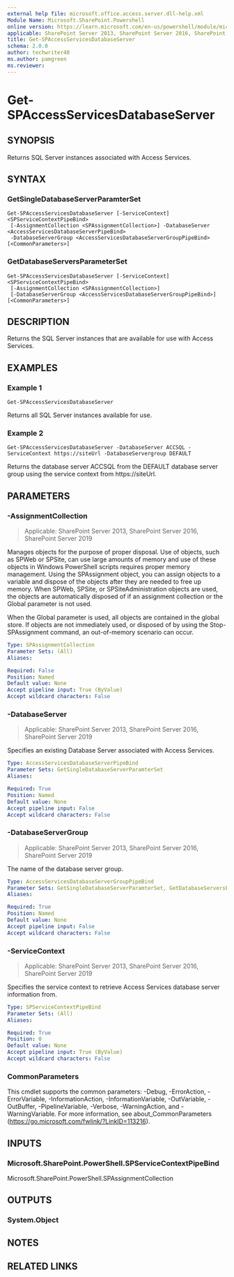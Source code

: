```yaml
---
external help file: microsoft.office.access.server.dll-help.xml
Module Name: Microsoft.SharePoint.Powershell
online version: https://learn.microsoft.com/en-us/powershell/module/microsoft.sharepoint.powershell/get-spaccessservicesdatabaseserver
applicable: SharePoint Server 2013, SharePoint Server 2016, SharePoint Server 2019
title: Get-SPAccessServicesDatabaseServer
schema: 2.0.0
author: techwriter40
ms.author: pamgreen
ms.reviewer:
---
```


# Get-SPAccessServicesDatabaseServer

## SYNOPSIS
Returns SQL Server instances associated with Access Services.

## SYNTAX

### GetSingleDatabaseServerParamterSet
```
Get-SPAccessServicesDatabaseServer [-ServiceContext] <SPServiceContextPipeBind>
 [-AssignmentCollection <SPAssignmentCollection>] -DatabaseServer <AccessServicesDatabaseServerPipeBind>
 -DatabaseServerGroup <AccessServicesDatabaseServerGroupPipeBind> [<CommonParameters>]
```

### GetDatabaseServersParameterSet
```
Get-SPAccessServicesDatabaseServer [-ServiceContext] <SPServiceContextPipeBind>
 [-AssignmentCollection <SPAssignmentCollection>]
 [-DatabaseServerGroup <AccessServicesDatabaseServerGroupPipeBind>] [<CommonParameters>]
```

## DESCRIPTION
Returns the SQL Server instances that are available for use with Access Services.

## EXAMPLES

### Example 1
```
Get-SPAccessServicesDatabaseServer
```

Returns all SQL Server instances available for use.

### Example 2
```
Get-SPAccessServicesDatabaseServer -DatabaseServer ACCSQL -ServiceContext https://siteUrl -DatabaseServergroup DEFAULT
```

Returns the database server ACCSQL from the DEFAULT database server group using the service context from https://siteUrl.

## PARAMETERS

### -AssignmentCollection

> Applicable: SharePoint Server 2013, SharePoint Server 2016, SharePoint Server 2019

Manages objects for the purpose of proper disposal. Use of objects, such as SPWeb or SPSite, can use large amounts of memory and use of these objects in Windows PowerShell scripts requires proper memory management. Using the SPAssignment object, you can assign objects to a variable and dispose of the objects after they are needed to free up memory. When SPWeb, SPSite, or SPSiteAdministration objects are used, the objects are automatically disposed of if an assignment collection or the Global parameter is not used.

When the Global parameter is used, all objects are contained in the global store. If objects are not immediately used, or disposed of by using the Stop-SPAssignment command, an out-of-memory scenario can occur.

```yaml
Type: SPAssignmentCollection
Parameter Sets: (All)
Aliases:

Required: False
Position: Named
Default value: None
Accept pipeline input: True (ByValue)
Accept wildcard characters: False
```

### -DatabaseServer

> Applicable: SharePoint Server 2013, SharePoint Server 2016, SharePoint Server 2019

Specifies an existing Database Server associated with Access Services.

```yaml
Type: AccessServicesDatabaseServerPipeBind
Parameter Sets: GetSingleDatabaseServerParamterSet
Aliases:

Required: True
Position: Named
Default value: None
Accept pipeline input: False
Accept wildcard characters: False
```

### -DatabaseServerGroup

> Applicable: SharePoint Server 2013, SharePoint Server 2016, SharePoint Server 2019

The name of the database server group.

```yaml
Type: AccessServicesDatabaseServerGroupPipeBind
Parameter Sets: GetSingleDatabaseServerParamterSet, GetDatabaseServersParameterSet
Aliases:

Required: True
Position: Named
Default value: None
Accept pipeline input: False
Accept wildcard characters: False
```

### -ServiceContext

> Applicable: SharePoint Server 2013, SharePoint Server 2016, SharePoint Server 2019

Specifies the service context to retrieve Access Services database server information from.

```yaml
Type: SPServiceContextPipeBind
Parameter Sets: (All)
Aliases:

Required: True
Position: 0
Default value: None
Accept pipeline input: True (ByValue)
Accept wildcard characters: False
```

### CommonParameters
This cmdlet supports the common parameters: -Debug, -ErrorAction, -ErrorVariable, -InformationAction, -InformationVariable, -OutVariable, -OutBuffer, -PipelineVariable, -Verbose, -WarningAction, and -WarningVariable. For more information, see about_CommonParameters (https://go.microsoft.com/fwlink/?LinkID=113216).

## INPUTS

### Microsoft.SharePoint.PowerShell.SPServiceContextPipeBind
Microsoft.SharePoint.PowerShell.SPAssignmentCollection

## OUTPUTS

### System.Object

## NOTES

## RELATED LINKS
